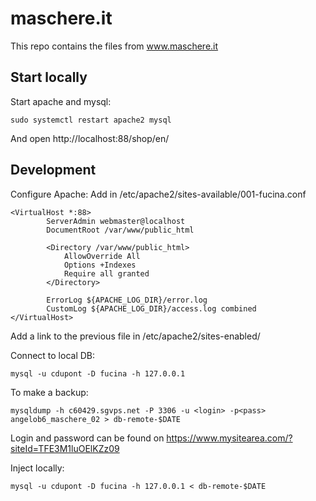 maschere.it
===========

This repo contains the files from www.maschere.it

Start locally
-------------

Start apache and mysql:
```
sudo systemctl restart apache2 mysql
```

And open http://localhost:88/shop/en/


Development
-----------

Configure Apache:
Add in /etc/apache2/sites-available/001-fucina.conf
```
<VirtualHost *:88>
        ServerAdmin webmaster@localhost
        DocumentRoot /var/www/public_html

        <Directory /var/www/public_html>
            AllowOverride All
            Options +Indexes
            Require all granted
        </Directory>

        ErrorLog ${APACHE_LOG_DIR}/error.log
        CustomLog ${APACHE_LOG_DIR}/access.log combined
</VirtualHost>
```

Add a link to the previous file in /etc/apache2/sites-enabled/

Connect to local DB:
```
mysql -u cdupont -D fucina -h 127.0.0.1
```

To make a backup:
```
mysqldump -h c60429.sgvps.net -P 3306 -u <login> -p<pass> angelob6_maschere_02 > db-remote-$DATE
```
Login and password can be found on https://www.mysitearea.com/?siteId=TFE3M1luOElKZz09

Inject locally:
```
mysql -u cdupont -D fucina -h 127.0.0.1 < db-remote-$DATE
```


